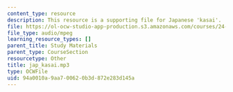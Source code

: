 ```yaml
---
content_type: resource
description: This resource is a supporting file for Japanese 'kasai'.
file: https://ol-ocw-studio-app-production.s3.amazonaws.com/courses/24-901-language-and-its-structure-i-phonology-fall-2010/94a0010a9aa700620b3d872e283d145a_jap_kasai.mp3
file_type: audio/mpeg
learning_resource_types: []
parent_title: Study Materials
parent_type: CourseSection
resourcetype: Other
title: jap_kasai.mp3
type: OCWFile
uid: 94a0010a-9aa7-0062-0b3d-872e283d145a
---
```

